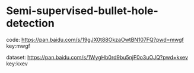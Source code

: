 # Semi-supervised-bullet-hole-detection

code: https://pan.baidu.com/s/19gJX0t88OkzaOwtBN107FQ?pwd=mwgf     key:mwgf

dataset: https://pan.baidu.com/s/1WygHb0rd9bu5njF0o3uOJQ?pwd=kxev  key:kxev
